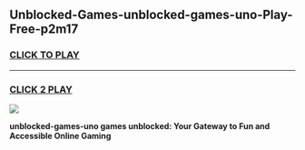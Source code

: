 
## Unblocked-Games-unblocked-games-uno-Play-Free-p2m17
<h3>
<a href="https://premium76.site?title=unblocked-games-uno&ref=18A">CLICK TO PLAY</a></h3>
<hr>

<h3>
<a href="https://premium76.site?title=unblocked-games-uno&ref=18A">CLICK 2 PLAY</a>
  
</h3>

<a href="https://premium76.site?title=unblocked-games-uno&ref=18A"><img src="https://clearcache.store/games.png"></a>


**unblocked-games-uno games unblocked: Your Gateway to Fun and Accessible Online Gaming**
